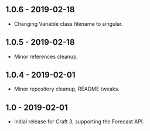 ## 1.0.6 - 2019-02-18

* Changing Variable class filename to singular.

## 1.0.5 - 2019-02-18

* Minor references cleanup.

## 1.0.4 - 2019-02-01

* Minor repository cleanup, README tweaks.

## 1.0 - 2019-02-01

* Initial release for Craft 3, supporting the Forecast API.